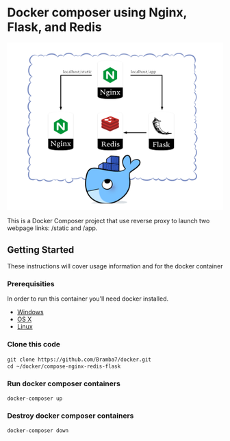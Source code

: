 # Docker composer using Nginx, Flask, and Redis

![](images/composer-diagram.png)

This is a Docker Composer project that use reverse proxy to launch two webpage links: /static and /app.

## Getting Started

These instructions will cover usage information and for the docker container

### Prerequisities

In order to run this container you'll need docker installed.

- [Windows](https://docs.docker.com/windows/started)
- [OS X](https://docs.docker.com/mac/started/)
- [Linux](https://docs.docker.com/linux/started/)

### Clone this code

```
git clone https://github.com/Bramba7/docker.git
cd ~/docker/compose-nginx-redis-flask
```

### Run docker composer containers

```
docker-composer up
```

### Destroy docker composer containers

```
docker-composer down
```
